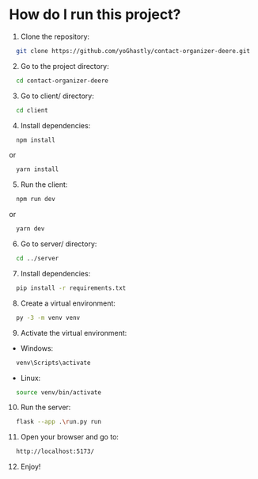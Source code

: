 # How do I run this project?

1. Clone the repository:

```bash
  git clone https://github.com/yoGhastly/contact-organizer-deere.git
```

2. Go to the project directory:

```bash
  cd contact-organizer-deere
```

3. Go to client/ directory:

```bash
  cd client
```

4. Install dependencies:

```bash
  npm install
```

or

```bash
  yarn install
```

5. Run the client:

```bash
  npm run dev
```

or

```bash
  yarn dev
```

6. Go to server/ directory:

```bash
  cd ../server
```

7. Install dependencies:

```bash
  pip install -r requirements.txt
```

8. Create a virtual environment:

```bash
  py -3 -m venv venv
```

9. Activate the virtual environment:

- Windows:

```bash
  venv\Scripts\activate
```

- Linux:

```bash
  source venv/bin/activate
```

10. Run the server:

```bash
  flask --app .\run.py run
```

11. Open your browser and go to:

```bash
  http://localhost:5173/
```

12. Enjoy!

